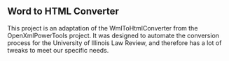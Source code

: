 Word to HTML Converter
---

This project is an adaptation of the WmlToHtmlConverter from the OpenXmlPowerTools project. It was
designed to automate the conversion process for the University of Illinois Law Review, and therefore
has a lot of tweaks to meet our specific needs.
